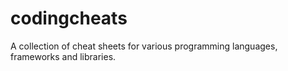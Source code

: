 # codingcheats
A collection of cheat sheets for various programming languages, frameworks and libraries.
